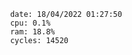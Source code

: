 

                date: 18/04/2022 01:27:50
                cpu: 0.1%
                ram: 18.8%
                cycles: 14520

                         